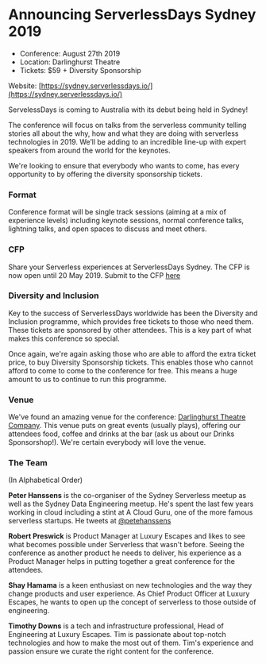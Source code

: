 # Announcing ServerlessDays Sydney 2019


- Conference: August 27th 2019
- Location: Darlinghurst Theatre
- Tickets: $59 + Diversity Sponsorship

Website: [https://sydney.serverlessdays.io/](https://sydney.serverlessdays.io/)

ServelessDays is coming to Australia with its debut being held in Sydney!

The conference will focus on talks from the serverless community telling stories all about the why, how and what they are doing with serverless technologies in 2019. We’ll be adding to an incredible line-up with expert speakers from around the world for the keynotes.

We're looking to ensure that everybody who wants to come, has every opportunity to by offering the diversity sponsorship tickets.

### Format

Conference format will be single track sessions (aiming at a mix of experience levels) including keynote sessions, normal conference talks, lightning talks, and open spaces to discuss and meet others.

### CFP

Share your Serverless experiences at ServerlessDays Sydney. The CFP is now open until 20 May 2019. Submit to the CFP [here](https://www.papercall.io/serverlessdays-sydney)

### Diversity and Inclusion

Key to the success of ServerlessDays worldwide has been the Diversity and Inclusion programme, which provides free tickets to those who need them. These tickets are sponsored by other attendees. This is a key part of what makes this conference so special.

Once again, we're again asking those who are able to afford the extra ticket price, to buy Diversity Sponsorship tickets. This enables those who cannot afford to come to come to the conference for free. This means a huge amount to us to continue to run this programme.

### Venue

We've found an amazing venue for the conference: [Darlinghurst Theatre Company](https://www.darlinghursttheatre.com/). This venue puts on great events (usually plays), offering our attendees food, coffee and drinks at the bar (ask us about our Drinks Sponsorshop!). We're certain everybody will love the venue.

### The Team

(In Alphabetical Order)

__Peter Hanssens__ is the co-organiser of the Sydney Serverless meetup as well as the Sydney Data Engineering meetup. He's spent the last few years working in cloud including a stint at A Cloud Guru, one of the more famous serverless startups. He tweets at [@petehanssens](https://twitter.com/petehanssens)

__Robert Preswick__ is Product Manager at Luxury Escapes and likes to see what becomes possible under Serverless that wasn't before. Seeing the conference as another product he needs to deliver, his experience as a Product Manager helps in putting together a great conference for the attendees.

__Shay Hamama__ is a keen enthusiast on new technologies and the way they change products and user experience. As Chief Product Officer at Luxury Escapes, he wants to open up the concept of serverless to those outside of engineering.

__Timothy Downs__ is a tech and infrastructure professional, Head of Engineering at Luxury Escapes.  Tim is passionate about top-notch technologies and how to make the most out of them. Tim's experience and passion ensure we curate the right content for the conference.


